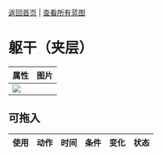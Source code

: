 [返回首页](index.md)   |  [查看所有蓝图](blueprint.md)
# 躯干（夹层）  
>   
  
  属性  |   图片   
 ----  |  ----:   
   |  ![](Sprite/undefined.png)   
  
## 可拖入  
使用  |  动作  |  时间  |  条件  |  变化  |  状态  
----  |  ----  |  ----  |  ----  |  ----  |  ----  
